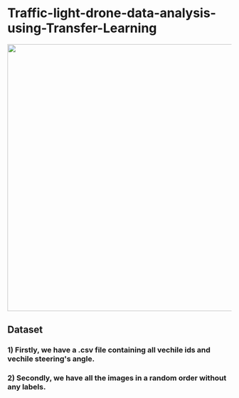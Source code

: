 # Traffic-light-drone-data-analysis-using-Transfer-Learning

<p align="center">
  <img width="800" height="600" src="https://images.hamodia.com/hamod-uploads/2019/05/AP19142720867246-1024x668.jpg">
</p>

## Dataset

### 1) Firstly, we have a .csv file containing all vechile ids and vechile steering's angle.


### 2) Secondly, we have all the images in a random order without any labels.
